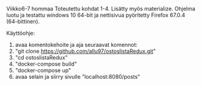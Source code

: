 Viikko6-7 hommaa
Toteutettu kohdat 1-4.
Lisätty myös materialize.
Ohjelma luotu ja testattu windows 10 64-bit ja nettisivua pyöritetty Firefox 67.0.4 (64-bittinen).

Käyttöohje: 
1. avaa komentokehoite ja aja seuraavat komennot: 
2. "git clone https://github.com/allu97/ostoslistaRedux.git"
3. "cd ostoslistaRedux"
4. "docker-compose build"
5. "docker-compose up"
6. avaa selain ja siirry sivulle "localhost:8080/posts"
